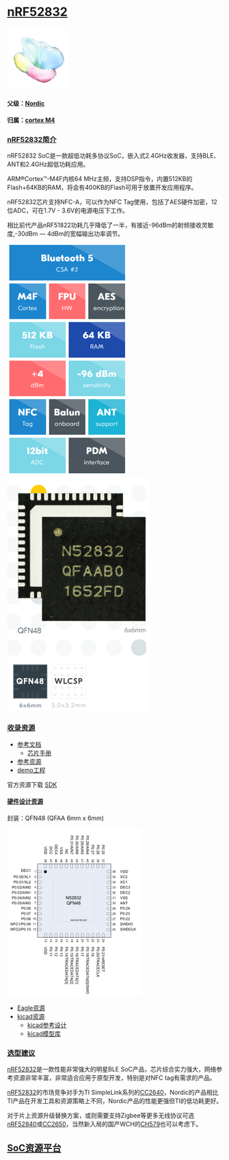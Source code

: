 ﻿# [nRF52832](https://github.com/sochub/nRF52832) 

[![sites](SoC/qitas.png)](http://www.qitas.cn) 

#### 父级：[Nordic](https://github.com/sochub/Nordic) 

#### 归属：[cortex M4](https://github.com/sochub/CM4) 

### [nRF52832简介](https://github.com/sochub/nRF52832/wiki)

nRF52832 SoC是一款超低功耗多协议SoC，嵌入式2.4GHz收发器，支持BLE、ANT和2.4GHz超低功耗应用。

ARM®Cortex™-M4F内核64 MHz主频，支持DSP指令，内置512KB的Flash+64KB的RAM，将会有400KB的Flash可用于放置开发应用程序。

nRF52832芯片支持NFC-A，可以作为NFC Tag使用，包括了AES硬件加密，12位ADC，可在1.7V - 3.6V的电源电压下工作。

相比前代产品nRF51822功耗几乎降低了一半，有接近-96dBm的射频接收灵敏度,-30dBm — 4dBm的宽幅输出功率调节。

[![sites](SoC/item.png)](https://www.nordicsemi.com/Products/Low-power-short-range-wireless/nRF52832) 
[![sites](SoC/52832.png)](https://www.nordicsemi.com/Products/Low-power-short-range-wireless/nRF52832) 


### [收录资源](https://github.com/sochub/nRF52832)

* [参考文档](docs/)
	* [芯片手册](docs/)
* [参考资源](src/)
* [demo工程](demo/)

官方资源下载 [SDK](https://www.nordicsemi.com/Software-and-Tools/Software/nRF5-SDK)

#### [硬件设计资源](https://github.com/sochub/nRF52832)

封装：QFN48 (QFAA 6mm x 6mm) 

[![sites](docs/nRF52832.png)](https://github.com/sochub/nRF52832)  

* [Eagle资源](src/Eagle)
* [kicad资源](src/kicad)
	* [kicad参考设计](src/kicad/demo)
	* [kicad模型库](src/kicad/libs)

### [选型建议](https://github.com/sochub/nRF52832)

[nRF52832](https://github.com/sochub/nRF52832)是一款性能非常强大的明星BLE SoC产品，芯片综合实力强大，网络参考资源非常丰富，非常适合应用于原型开发，特别是对NFC tag有需求的产品。

[nRF52832](https://github.com/sochub/nRF52832)的市场竞争对手为TI SimpleLink系列的[CC2640](https://github.com/sochub/CC2640)，Nordic的产品相比TI产品在开发工具和资源策略上不同，Nordic产品的性能更强但TI的低功耗更好。

对于片上资源升级替换方案，或则需要支持Zigbee等更多无线协议可选[nRF52840](https://github.com/sochub/nRF52840)或[CC2650](https://github.com/sochub/CC2650)，当然新入局的国产WCH的[CH579](https://github.com/sochub/CH579)也可以考虑下。

##  [SoC资源平台](http://www.qitas.cn)  


